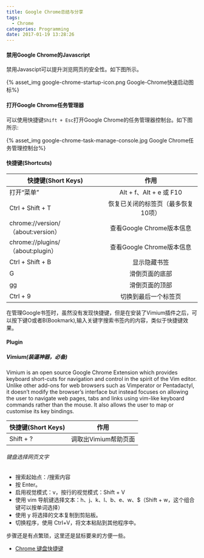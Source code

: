 ```yaml
---
title: Google Chrome总结与分享
tags:
  - Chrome
categories: Programming
date: 2017-01-19 13:28:26
---
```



#### 禁用Google Chrome的Javascript

禁用Javascipt可以提升浏览网页的安全性。如下图所示。

{% asset_img google-chrome-startup-icon.png Google-Chrome快速启动图标%}

<!-- more -->

#### 打开Google Chrome任务管理器


可以使用快捷键<code>Shift + Esc</code>打开Google Chrome的任务管理器控制台。如下图所示:


{% asset_img google-chrome-task-manage-console.jpg Google Chrome任务管理控制台%}

#### 快捷键(Shortcuts)

| 快捷键(Short Keys)                  |          作用           |
| -------------------------------- | :-------------------: |
| 打开“菜单”                           | Alt + f、Alt + e 或 F10 |
| Ctrl + Shift + T                 |  恢复已关闭的标签页（最多恢复10项）   |
| chrome://version/（about:version） |  查看Google Chrome版本信息  |
| chrome://plugins/（about:plugin）  |  查看Google Chrome版本信息  |
| Ctrl + Shift + B                 |        显示隐藏书签         |
| G                                |        滑倒页面的底部        |
| gg                               |        滑倒页面的顶部        |
| Ctrl + 9                         |      切换到最后一个标签页       |

在管理Google书签时，虽然没有发现快捷键，但是在安装了Vimium插件之后，可以按下键O或者B(Bookmark),输入关键字搜索书签内的内容，类似于快捷键效果。

#### Plugin


##### Vimium(装逼神器，必备)

Vimium is an open source Google Chrome Extension which provides keyboard short-cuts for navigation and control in the spirit of the Vim editor. Unlike other add-ons for web browsers such as Vimperator or Pentadactyl, it doesn’t modify the browser’s interface but instead focuses on allowing the user to navigate web pages, tabs and links using vim-like keyboard commands rather than the mouse. It also allows the user to map or customise its key bindings.

| 快捷键(Short Keys) |      作用       |
| --------------- | :-----------: |
| Shift + ?       | 调取出Vimium帮助页面 |

###### 键盘选择网页文字

* 搜索起始点：/搜索内容
* 按 Enter。
* 启用视觉模式：v，按行的视觉模式：Shift + V
* 使用 vim 导航键选择文本：h、j、k、l、b、e、w、$（Shift + w，这个组合键可以按单词选择）
* 使用 y 将选择的文本复制到剪贴板。
* 切换程序，使用 Ctrl+V，将文本粘贴到其他程序中。

 步骤还是有点繁琐，这里还是鼠标要来的方便一些。

* [Chrome 键盘快捷键](https://support.google.com/chrome/answer/157179?hl=zh-Hans)
